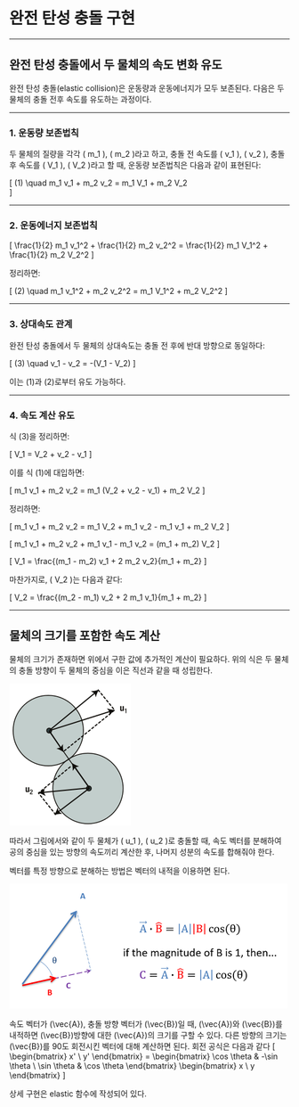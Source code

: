# 완전 탄성 충돌 구현

---

## 완전 탄성 충돌에서 두 물체의 속도 변화 유도

완전 탄성 충돌(elastic collision)은 운동량과 운동에너지가 모두 보존된다.
다음은 두 물체의 충돌 전후 속도를 유도하는 과정이다.

---

### 1. 운동량 보존법칙

두 물체의 질량을 각각 \( m_1 \), \( m_2 \)라고 하고, 충돌 전 속도를 \( v_1 \), \( v_2 \), 충돌 후 속도를 \( V_1 \), \( V_2 \)라고 할 때, 운동량 보존법칙은 다음과 같이 표현된다:

\[
(1) \quad m_1 v_1 + m_2 v_2 = m_1 V_1 + m_2 V_2  
\]

---

### 2. 운동에너지 보존법칙

\[
\frac{1}{2} m_1 v_1^2 + \frac{1}{2} m_2 v_2^2 = \frac{1}{2} m_1 V_1^2 + \frac{1}{2} m_2 V_2^2
\]

정리하면:

\[
(2) \quad m_1 v_1^2 + m_2 v_2^2 = m_1 V_1^2 + m_2 V_2^2
\]

---

### 3. 상대속도 관계

완전 탄성 충돌에서 두 물체의 상대속도는 충돌 전 후에 반대 방향으로 동일하다:

\[
(3) \quad v_1 - v_2 = -(V_1 - V_2)
\]

이는 (1)과 (2)로부터 유도 가능하다.

---

### 4. 속도 계산 유도

식 (3)을 정리하면:

\[
V_1 = V_2 + v_2 - v_1
\]

이를 식 (1)에 대입하면:

\[
m_1 v_1 + m_2 v_2 = m_1 (V_2 + v_2 - v_1) + m_2 V_2
\]

정리하면:

\[
m_1 v_1 + m_2 v_2 = m_1 V_2 + m_1 v_2 - m_1 v_1 + m_2 V_2
\]

\[
m_1 v_1 + m_2 v_2 + m_1 v_1 - m_1 v_2 = (m_1 + m_2) V_2
\]

\[
V_1 = \frac{(m_1 - m_2) v_1 + 2 m_2 v_2}{m_1 + m_2}
\]

마찬가지로, \( V_2 \)는 다음과 같다:

\[
V_2 = \frac{(m_2 - m_1) v_2 + 2 m_1 v_1}{m_1 + m_2}
\]

---

## 물체의 크기를 포함한 속도 계산

물체의 크기가 존재하면 위에서 구한 값에 추가적인 계산이 필요하다.
위의 식은 두 물체의 충돌 방향이 두 물체의 중심을 이은 직선과 같을 때 성립한다.

![alt text](./image/2d_collision.png)

따라서 그림에서와 같이 두 물체가 \( u_1 \), \( u_2 \)로 충돌할 때, 속도 벡터를 분해하여 공의 중심을 있는 방향의 속도끼리 계산한 후, 나머지 성분의 속도를 합해줘야 한다.

벡터를 특정 방향으로 분해하는 방법은 벡터의 내적을 이용하면 된다.

![alt text](./image/product.png)

속도 벡터가 \(\vec{A}\), 충돌 방향 벡터가 \(\vec{B}\)일 때, \(\vec{A}\)와 \(\vec{B}\)를 내적하면 \(\vec{B}\)방향에 대한 \(\vec{A}\)의 크기를 구할 수 있다.
다른 방향의 크기는 \(\vec{B}\)를 90도 회전시킨 벡터에 대해 계산하면 된다.
회전 공식은 다음과 같다
\[
\begin{bmatrix} x' \\ y' \end{bmatrix} = \begin{bmatrix}
\cos \theta & -\sin \theta \\
\sin \theta & \cos \theta
\end{bmatrix} \begin{bmatrix} x \\ y \end{bmatrix}
\]

상세 구현은 elastic 함수에 작성되어 있다.
